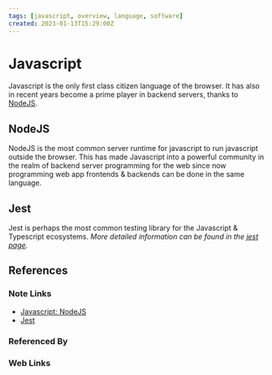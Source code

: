 ```yaml
---
tags: [javascript, overview, language, software]
created: 2023-01-13T15:29:00Z
---
```

# Javascript

Javascript is the only first class citizen language of the browser.
It has also in recent years become a prime player in backend servers,
thanks to [NodeJS][js-node-zk].


## NodeJS

NodeJS is the most common server runtime for javascript to
run javascript outside the browser.
This has made Javascript into a powerful community in the realm of
backend server programming for the web since now
programming web app frontends & backends can be done in the same language.

## Jest

Jest is perhaps the most common testing library for the
Javascript & Typescript ecosystems.
*More detailed information can be found in the [jest page][jest-zk].*

## References

### Note Links

* [Javascript: NodeJS][js-node-zk]
* [Jest][jest-zk]

<!-- Hidden Reference Links Below Here -->
[js-node-zk]: ./javascript.md#NodeJS "Javascript: NodeJS"
[jest-zk]: ./jest.md "Jest"

### Referenced By

<!-- Hidden Reference Links Below Here -->

### Web Links

<!-- Hidden Reference Links Below Here -->
